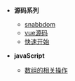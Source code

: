 - **源码系列**
  
  - [snabbdom](code/guide.md)
  - [vue源码](code/vue.md)
  - [快速开始](code/quickstart.md)
    

- **javaScript**
  
  - [数组的相关操作](javaScript/array.md)   